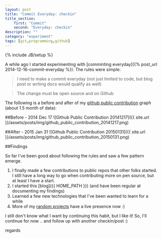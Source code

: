 ```yaml
---
layout: post
title: "Commit Everyday: checkin"
title_section:
    first: "Commit"
    second: "Everyday: checkin"
description: ""
category: "experiment"
tags: [git,programming,github]
---
```

{% include JB/setup %}


A while ago I started experimenting with [comminting everyday]({% post_url 2014-12-16-commit-everyday %}). The rules were simple:

  > I need to make a commit everyday (not just limited to code, but blog post or writing docs would qualify as well)

  > The change must be open source and on Github

The following is a before and after of my [github public contribution](https://github.com/khanduri/) graph (about 1.5 month of data):

##Before - 2014 Dec 17
![Github Public Contribution 20141217]({{ site.url }}/assets/posts/img/github_public_contribution_20141217.png)

##After - 2015 Jan 31
![Github Public Contribution 20150131]({{ site.url }}/assets/posts/img/github_public_contribution_20150131.png)

##Findings

So far I've been good about following the rules and saw a few pattern emerge.

1. I finally made a few contributions to public repos that other folks started. I still have a long way to go when contributing more on pen source, but at least I have a start.
1. I started this [blog]({{ HOME_PATH }}) (and have been regular at documenting my findings)
1. Learned a few new technologies that I've been wanted to learn for a while
1. More of my [random projects](http://khanduri.github.io/projects.html) have a live presence now :)

I still don't know what I want by continuing this habit, but I like it! So, I'll continue for now .. and follow up with another checkin/post :)

regards
